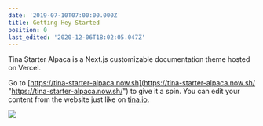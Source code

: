 ```yaml
---
date: '2019-07-10T07:00:00.000Z'
title: Getting Hey Started
position: 0
last_edited: '2020-12-06T18:02:05.047Z'
---
```

Tina Starter Alpaca is a Next.js customizable documentation theme hosted on Vercel.

Go to [https://tina-starter-alpaca.now.sh](https://tina-starter-alpaca.now.sh/ "https://tina-starter-alpaca.now.sh/") to give it a spin. You can edit your content from the website just like on [tina.io](https://tina.io).

![](/images/notebook.jpg)